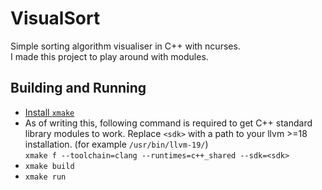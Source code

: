 # VisualSort
Simple sorting algorithm visualiser in C++ with ncurses.\
I made this project to play around with modules.

## Building and Running
* [Install ``xmake``](https://xmake.io/#/getting_started?id=installation)
* As of writing this, following command is required to get C++ standard library modules to work. Replace ``<sdk>`` with a path to your llvm >=18 installation. (for example ``/usr/bin/llvm-19/``)\
```xmake f --toolchain=clang --runtimes=c++_shared --sdk=<sdk>```
* ``xmake build``
* ``xmake run``
